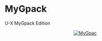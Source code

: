 # MyGpack

U-X MyGpack Edition

<p align="center">
   <a href = "https://heroku.com/deploy?template=https://github.com/midnightmadwalk/MyGpack/edit/main&env[BUILD_CMD]=echo%20None&env[INSTALL_CMD]=pip3%20install%20--no-cache-dir%20-r%20requirements.txt&env[LAUNCH_CMD]=bash%20run&env[ZIP_LINK]=link"><img src="https://www.herokucdn.com/deploy/button.svg" alt="MyGpac" </a>
</p>
<br>
